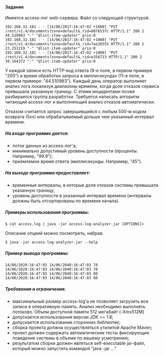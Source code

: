 #### Задание

Имеется access-лог web-сервера. Файл со следующей структурой.

```
192.168.32.181 - - [14/06/2017:16:47:02 +1000] "PUT /rest/v1.4/documents?zone=default&_rid=6076537c HTTP/1.1" 200 2 44.510983 "-" "@list-item-updater" prio:0
192.168.32.181 - - [14/06/2017:16:47:02 +1000] "PUT /rest/v1.4/documents?zone=default&_rid=7ae28555 HTTP/1.1" 200 2 23.251219 "-" "@list-item-updater" prio:0
192.168.32.181 - - [14/06/2017:16:47:02 +1000] "PUT /rest/v1.4/documents?zone=default&_rid=e356713 HTTP/1.1" 200 2 30.164372 "-" "@list-item-updater" prio:0
```

У каждой записи есть HTTP-код ответа (9-е поле, в первом примере "200") и время обработки запроса в миллисекундах (11-е поле, в первом примере: "44.510983"). 
Каждый день оператор выполняет анализ лога локализуя диапазоны времени, когда доля отказов сервиса превышала указанную границу. 
С этими инцидентами позже разбирается группа разработки. Требуется написать алгоритм читающий access-лог и выполняющий анализ отказов автоматически.

Отказом считается запрос завершившийся с любым 500-м кодом возврата (5xx) или обрабатываемый дольше чем указанный интервал времени.

##### На входе программе дается:

* поток данных из access-лог'а;
* минимально допустимый уровень доступности (проценты. Например, "99.9");
* приемлемое время ответа (миллисекунды. Например, "45").

##### На выходе программа предоставляет:

* временные интервалы, в которые доля отказов системы превышала указанную границу;
* уровень доступности в указанный интервал времени (интервалы должны быть отсортированы по времени начала).

##### Примеры использования программы:
```
$ cat access.log | java -jar access-log-analyzer.jar [OPTIONS]>
```

Описание опциий можно посмотреть, набрав: 
```
$ java -jar access-log-analyzer.jar --help
``` 

##### Пример вывода программы:
```
14/06/2020:16:47:03 14/06/2040:16:47:03 78
14/06/2020:16:47:03 14/06/2040:16:47:03 78
14/06/2020:16:47:03 14/06/2040:16:47:03 80
14/06/2020:16:47:03 14/06/2040:16:47:03 80
```

##### Требования и ограничения.

* максимальный размер access-log'а не позволяет загрузить все записи в оперативную память. Анализ необходимо выполнять потоково. Объем доступной памяти 512 мегабайт (-Xmx512M)
* допускается использования версии JDK <= 1.8;
* допускается использование сторонних библиотек;
* сборка проекта должна осуществляться утилитой Apache Maven;
* проект должен содержать автоматические тесты фиксирующие поведение системы в объеме по вашему усмотрению;
* результатом сборки должен являться self-executable jar-файл, который можно запустить командой "java -jar ..."
